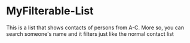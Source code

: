 # MyFilterable-List
This is a list that shows contacts of persons from A-C. More so, you can search someone's name and it filters just like the normal contact list
